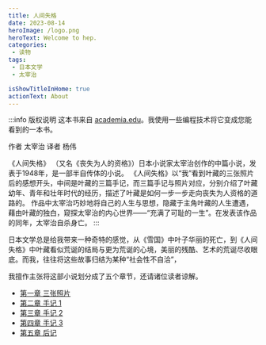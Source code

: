 ```yaml
---
title: 人间失格
date: 2023-08-14
heroImage: /logo.png
heroText: Welcome to hep.
categories:
 - 读物
tags:
 - 日本文学
 - 太宰治

isShowTitleInHome: true
actionText: About
---
```

:::info 版权说明
这本书来自 [academia.edu](https://www.academia.edu/34203813/%E4%BA%BA%E9%97%B4%E5%A4%B1%E6%A0%BC_%E5%A4%AA%E5%AE%B0%E6%B2%BB_%E4%B8%AD%E6%96%87%E7%89%88_)。我使用一些编程技术将它变成您能看到的一本书。

作者 太宰治
译者 杨伟

《人间失格》
（又名《丧失为人的资格》）日本小说家太宰治创作的中篇小说，发表于1948年，是一部半自传体的小说。
《人间失格》以“我”看到叶藏的三张照片后的感想开头，中间是叶藏的三篇手记，而三篇手记与照片对应，分别介绍了叶藏幼年、青年和壮年时代的经历，描述了叶藏是如何一步一步走向丧失为人资格的道路的。
作品中太宰治巧妙地将自己的人生与思想，隐藏于主角叶藏的人生遭遇，藉由叶藏的独白，窥探太宰治的内心世界——“充满了可耻的一生”。在发表该作品的同年，太宰治自杀身亡。
:::

日本文学总是给我带来一种奇特的感觉，从《雪国》中叶子华丽的死亡，到《人间失格》中叶藏看似荒诞的结局与更为荒诞的心境，美丽的残酷、艺术的荒诞尽收眼底。而我，往往将这些故事归结为某种“社会性不自洽”，

我擅作主张将这部小说划分成了五个章节，还请诸位读者谅解。

- [第一章 三张照片](../../docs/no-longer-human/chapter1.md)
- [第二章 手记 1](../../docs/no-longer-human/chapter2.md)
- [第三章 手记 2](../../docs/no-longer-human/chapter3.md)
- [第四章 手记 3](../../docs/no-longer-human/chapter4.md)
- [第五章 后记](../../docs/no-longer-human/chapter5.md)